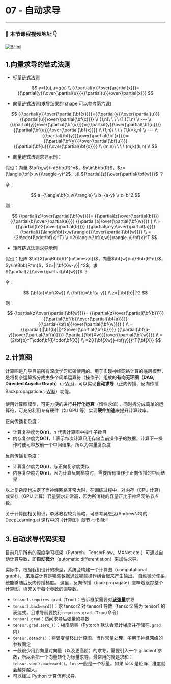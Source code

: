 # 07 - 自动求导

---

### 🎦 本节课程视频地址 👇

[![Bilibil](https://i0.hdslb.com/bfs/archive/feadafc9bf7283f84caacc60d841a4202b0395eb.jpg@640w_400h_100Q_1c.webp)](https://www.bilibili.com/video/BV1KA411N7Px)

## 1.向量求导的链式法则

- 标量链式法则

$$
y=f(u),u=g(x) \\
{{\partial{y}}\over{\partial{x}}}={{\partial{y}}\over{\partial{u}}}{{\partial{u}}\over{\partial{x}}}
$$

- 向量链式法则(求导结果的 shape 可以参考[第六课](./06-矩阵计算.md))

$$
{{\partial{y}}\over{\partial{\bf{x}}}}={{\partial{y}}\over{\partial{u}}}{{\partial{u}}\over{\partial{\bf{x}}}} \\
(1,n)\ \ \ \ (1,)(1,n) \\
--- \\
{{\partial{y}}\over{\partial{\bf{x}}}}={{\partial{y}}\over{\partial{\bf{u}}}}{{\partial{\bf{u}}}\over{\partial{\bf{x}}}} \\
(1,n)\ \ \ \ (1,k)(k,n) \\
--- \\
{{\partial{\bf{y}}}\over{\partial{\bf{x}}}}={{\partial{\bf{y}}}\over{\partial{\bf{u}}}}{{\partial{\bf{u}}}\over{\partial{\bf{x}}}} \\
(m,n)\ \ \ \ (m,k)(k,n) \\
$$

- 向量链式法则求导示例：

假设：向量 $\bf{x,w}\in\Bbb{R}^n$，$y\in\Bbb{R}$，$z=(\langle{\bf{x,w}}\rangle-y)^2$，求 ${\partial{z}}\over{\partial{\bf{w}}}$ ？

令：

$$
a={\langle\bf{x,w}\rangle} \\
b={a-y} \\
z=b^2
$$

则：

$$
{\partial{z}\over{\partial{\bf{w}}}}=
{{\partial{z}\over{\partial{b}}}}
{{\partial{b}\over{\partial{a}}}}
{{\partial{a}\over{\partial{\bf{w}}}}
} \\
={{\partial{b^2}\over{\partial{b}}}}
{{\partial{a-y}\over{\partial{a}}}}
{\partial{{{\langle\bf{x,w}\rangle}}}\over{\partial{\bf{w}}}} \\
={2b\cdot1\cdot\bf{x}^T} \\
=2(\langle{\bf{x,w}}\rangle-y)\bf{x}^T
$$

- 矩阵链式法则求导示例

假设：矩阵 $\bf{X}\in\Bbb{R}^{m\times{n}}$，向量$\bf{w}\in{\Bbb{R^n}}$，$y\in\Bbb{R^m}$，$z=||\bf{Xw-y}||^2$，求${\partial{z}}\over{\partial{\bf{w}}}$ ？

令：

$$
{\bf{a}=\bf{Xw}} \\
{\bf{b}=\bf{a-y}} \\
z=||\bf{b}||^2
$$

则：

$$
{\partial{z}\over{\partial{\bf{w}}}}=
{{\partial{z}\over{\partial{\bf{b}}}}}
{{\partial{\bf{b}}\over{\partial{\bf{a}}}}}
{{\partial{\bf{a}}\over{\partial{\bf{w}}}}
} \\
={{\partial{||\bf{b}||}^2\over{\partial{\bf{b}}}}}
{{\partial{\bf{a-y}}\over{\partial{\bf{a}}}}}
{\partial{{\bf{Xw}}}\over{\partial{\bf{w}}}}  \\
={2\bf{b}^T\cdot\bf{I}\cdot\bf{X}} \\
=2{({\bf{Xw}}-\bf{y})}^T{\bf{X}}
$$

## 2.计算图

计算图是几乎目前所有深度学习框架使用的、用于实现神经网络计算的底层模型，是将复杂运算拆分成由多个简单运算符（操作子）组成的**有向无环图（DAG, Directed Acyclic Graph**）👉[Wiki](https://www.wanweibaike.com/wiki-%E6%9C%89%E5%90%91%E6%97%A0%E7%8E%AF%E5%9B%BE)，可以实现**自动求导**（正向传播、反向传播 Backpropagation👉[Wiki](https://www.wanweibaike.com/wiki-%E5%8F%8D%E5%90%91%E4%BC%A0%E6%92%AD%E7%AE%97%E6%B3%95)）功能。

使用计算图模型，可更方便的进行**并行化运算**（惰性求值），同时拆分成简单的运算符，可充分利用专有硬件（如 GPU 等）实现**硬件加速**来提升计算效率。

正向传播复杂度：

- 计算复杂度为**O(n)**，n 代表计算图中操作子数目
- 内存复杂度为**O(1)**，1 表示每次计算只用存储当前操作子的数据，计算下一操作时便可释放前一个中间结果，所以为常量复杂度

反向传播复杂度：

- 计算复杂度为**O(n)**，与正向复杂度类似
- 内存复杂度为**O(n)**，因为计算反向梯度时，需要所有操作子正向传播的中间结果

以上复杂度也决定了当神经网络非常大时，在训练过程中，对内存（CPU 计算）或显存（GPU 计算）容量要求非常高，因为所消耗的容量正比于神经网络节点数。

关于计算图相关知识，李沐教程较为简略，可参考吴恩达(AndrewNG)的 DeepLearning.ai 课程中的《计算图》章节 👉[Bilibil](https://www.bilibili.com/video/BV1FT4y1E74V?p=13)

## 3.自动求导代码实现

目前几乎所有的深度学习框架（Pytorch、TensorFlow、MXNet etc.）可通过自动计算导数，即**自动微分**（automatic differentiation）来加快求导。

实际中，根据我们设计的模型，系统会构建一个计算图（computational graph）， 来跟踪计算是哪些数据通过哪些操作组合起来产生输出。 自动微分使系统能够随后反向传播梯度。 这里，反向传播（backpropagate）意味着跟踪整个计算图，填充关于每个参数的偏导数。

- `tensor1.requires_grad_(True)`：告诉框架需要对<u>**该张量**</u>求导
- `tensor2.backward()`：求 tensor2 对 tensor1 导数（tensor2 需为 tensor1 的表达式，且求导前要执行`requires_grad_(True)`命令）
- `tensor1.grad`：访问求导后张量的导数
- `tensor.grad.zero_()`：梯度清零（Pytorch 默认会累计梯度并存储在`.grad`内）
- `tensor.detach()`：将该变量移出计算图，当作常量处理，多用于神经网络的参数固定
- 一般很少用到向量对向量（以及更高阶）的求导，需要引入一个 gradient 参数，所以会把一个向量转化为标量求导，最常用的就是求和：`tensor.sum().backward()`。`loss`一般是一个标量，如果 loss 是矩阵，维度就会越算越大。
- 可以经过 Python 计算流再求导。
